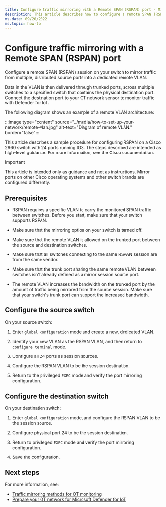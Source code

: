 ```yaml
---
title: Configure traffic mirroring with a Remote SPAN (RSPAN) port - Microsoft Defender for IoT
description: This article describes how to configure a remote SPAN (RSPAN) port for traffic mirroring when monitoring OT networks with Microsoft Defender for IoT.
ms.date: 09/20/2022
ms.topic: how-to
---
```


# Configure traffic mirroring with a Remote SPAN (RSPAN) port

Configure a remote SPAN (RSPAN) session on your switch to mirror traffic from multiple, distributed source ports into a dedicated remote VLAN.

Data in the VLAN is then delivered through trunked ports, across multiple switches to a specified switch that contains the physical destination port. Connect the destination port to your OT network sensor to monitor traffic with Defender for IoT.
<!--worth a diagram?-->

The following diagram shows an example of a remote VLAN architecture:

:::image type="content" source="../media/how-to-set-up-your-network/remote-vlan.jpg" alt-text="Diagram of remote VLAN." border="false":::

This article describes a sample procedure for configuring RSPAN on a Cisco 2960 switch with 24 ports running IOS. The steps described are intended as high-level guidance. For more information, see the Cisco documentation.

> [!IMPORTANT]
> This article is intended only as guidance and not as instructions. Mirror ports on other Cisco operating systems and other switch brands are configured differently.

## Prerequisites

- RSPAN requires a specific VLAN to carry the monitored SPAN traffic between switches. Before you start, make sure that your switch supports RSPAN.

- Make sure that the mirroring option on your switch is turned off.

- Make sure that the remote VLAN is allowed on the trunked port between the source and destination switches.

- Make sure that all switches connecting to the same RSPAN session are from the same vendor.

- Make sure that the trunk port sharing the same remote VLAN between switches isn't already defined as a mirror session source port.

- The remote VLAN increases the bandwidth on the trunked port by the amount of traffic being mirrored from the source session. Make sure that your switch's trunk port can support the increased bandwidth.

## Configure the source switch

On your source switch:

1. Enter `global configuration` mode and create a new, dedicated VLAN.

1. Identify your new VLAN as the RSPAN VLAN, and then return to `configure terminal` mode.

1. Configure all 24 ports as session sources.

1. Configure the RSPAN VLAN to be the session destination.

1. Return to the privileged `EXEC` mode and verify the port mirroring configuration.

## Configure the destination switch

On your destination switch:

1. Enter `global configuration` mode, and configure the RSPAN VLAN to be the session source.

1. Configure physical port 24 to be the session destination.

1. Return to privileged `EXEC` mode and verify the port mirroring configuration.

1. Save the configuration.

## Next steps

For more information, see:

- [Traffic mirroring methods for OT monitoring](../best-practices/traffic-mirroring-methods.md)
- [Prepare your OT network for Microsoft Defender for IoT](../how-to-set-up-your-network.md)